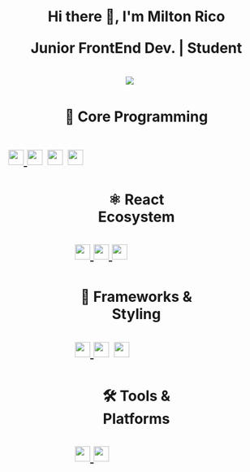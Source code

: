 <h1 align='center'>Hi there  👋, I'm Milton Rico

<p align='center'>Junior FrontEnd Dev. | Student</p>

<div align='center'>
  <!-- <a href="" target="_blank"><img src="https://img.shields.io/badge/X-000000?style=for-the-badge&logo=x&logoColor=white" /></a>&nbsp;&nbsp;&nbsp;&nbsp; -->
  <a href="https://www.linkedin.com/in/milton-joseth-rico-b-34964034b/" target="_blank"><img src="https://img.shields.io/badge/linkedin-%230077B5.svg?&style=for-the-badge&logo=linkedin&logoColor=white" /></a>&nbsp;&nbsp;&nbsp;&nbsp;
</div>

<div style="display: grid;grid-template-columns: 2;gap: 10px;">
  <h4>🧠 Core Programming</h4>
  <div style="display: flex; flex-wrap: wrap; gap: 10px;">
    <a href="http://ude.my/UC-b9576304-0459-48c1-9e67-d4e285d896a3" target="_blank">
      <img src="https://img.shields.io/badge/html5-%23e34f26.svg?style=for-the-badge&logo=html5&logoColor=white" height="30"/>
      <img src="https://img.shields.io/badge/css3-%231572B6.svg?style=for-the-badge&logo=css3&logoColor=white" height="30"/>
    </a>
    <a href="https://platzi.com/p/miltonrico02/" target="_blank">
      <img src="https://img.shields.io/badge/JavaScript-323330?style=for-the-badge&logo=javascript&logoColor=F7DF1E" height="30"/>
    </a>
    <a href="https://www.ude.my/UC-50f52ea5-5a0f-46a6-a7b8-d035edbb457d/" target="_blank">
      <img src="https://img.shields.io/badge/typescript-%23007ACC.svg?style=for-the-badge&logo=typescript&logoColor=white" height="30"/>
    </a>
  </div>
</div>

<div style="display: inline-block; vertical-align: top; width: 48%; margin: 1%;">
  <h4>⚛️ React Ecosystem</h4>
  <div style="display: flex; flex-wrap: wrap; gap: 10px;">
    <a href="https://www.ude.my/UC-50f52ea5-5a0f-46a6-a7b8-d035edbb457d/" target="_blank">
      <img src="https://img.shields.io/badge/react-%2320232a.svg?style=for-the-badge&logo=react&logoColor=%2361DAFB" height="30"/>
      <img src="https://img.shields.io/badge/redux-%23593d88.svg?style=for-the-badge&logo=redux&logoColor=white" height="30"/>
      <img src="https://img.shields.io/badge/react--router-%23CA4245.svg?style=for-the-badge&logo=react-router&logoColor=white" height="30"/>
    </a>
  </div>
</div>

<div style="display: inline-block; vertical-align: top; width: 48%; margin: 1%;">
  <h4>🎨 Frameworks & Styling</h4>
  <div style="display: flex; flex-wrap: wrap; gap: 10px;">
    <a href="https://www.ude.my/UC-50f52ea5-5a0f-46a6-a7b8-d035edbb457d/" target="_blank">
      <img src="https://img.shields.io/badge/Next-black?style=for-the-badge&logo=next.js&logoColor=white" height="30"/>
      <img src="https://img.shields.io/badge/tailwindcss-%2338B2AC.svg?style=for-the-badge&logo=tailwind-css&logoColor=white" height="30"/>
    </a>
    <img src="https://img.shields.io/badge/SASS-hotpink.svg?style=for-the-badge&logo=SASS&logoColor=white" height="30"/>
  </div>
</div>

<div style="display: inline-block; vertical-align: top; width: 48%; margin: 1%;">
  <h4>🛠️ Tools & Platforms</h4>
  <div style="display: flex; flex-wrap: wrap; gap: 10px;">
    <a href="https://platzi.com/p/miltonrico02/" target="_blank">
      <img src="https://img.shields.io/badge/git-%23F05033.svg?style=for-the-badge&logo=git&logoColor=white" height="30"/>
      <img src="https://img.shields.io/badge/github-%23121011.svg?style=for-the-badge&logo=github&logoColor=white" height="30"/>
    </a>
  </div>
</div>

